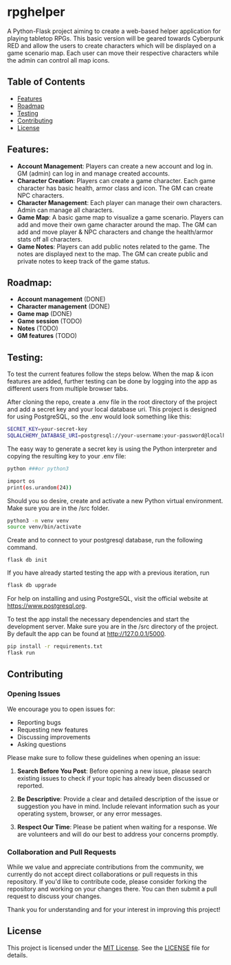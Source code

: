 # rpghelper
A Python-Flask project aiming to create a web-based helper application for playing tabletop RPGs. This basic version will be geared towards Cyberpunk RED and allow the users to create characters which will be displayed on a game scenario map. Each user can move their respective characters while the admin can control all map icons.

## Table of Contents

- [Features](#features)
- [Roadmap](#roadmap)
- [Testing](#testing)
- [Contributing](#contributing)
- [License](#license)

## Features:

- **Account Management**: Players can create a new account and log in. GM (admin) can log in and manage created accounts.
- **Character Creation**: Players can create a game character. Each game character has basic health, armor class and icon. The GM can create NPC characters.
- **Character Management**: Each player can manage their own characters. Admin can manage all characters.
- **Game Map**: A basic game map to visualize a game scenario. Players can add and move their own game character around the map. The GM can add and move player & NPC characters and change the health/armor stats off all characters.
- **Game Notes**: Players can add public notes related to the game. The notes are displayed next to the map. The GM can create public and private notes to keep track of the game status.

## Roadmap:

- **Account management** (DONE)
- **Character management** (DONE)
- **Game map** (DONE)
- **Game session** (TODO)
- **Notes** (TODO)
- **GM features** (TODO)

## Testing:

To test the current features follow the steps below. When the map & icon features are added, further testing can be done by logging into the app as different users from multiple browser tabs.

After cloning the repo, create a .env file in the root directory of the project and add a secret key and your local database uri. This project is designed for using PostgreSQL, so the .env would look something like this:

```bash
SECRET_KEY=your-secret-key
SQLALCHEMY_DATABASE_URI=postgresql://your-username:your-password@localhost:your-port-number/your-database
```

The easy way to generate a secret key is using the Python interpreter and copying the resulting key to your .env file:

```bash
python ###or python3

import os
print(os.urandom(24))
```

Should you so desire, create and activate a new Python virtual environment. Make sure you are in the /src folder.

```bash
python3 -m venv venv
source venv/bin/activate
```

Create and to connect to your postgresql database, run the following command.

```
flask db init
```

If you have already started testing the app with a previous iteration, run

```bash
flask db upgrade
```

For help on installing and using PostgreSQL, visit the official website at https://www.postgresql.org.

To test the app install the necessary dependencies and start the development server. Make sure you are in the /src directory of the project. By default the app can be found at http://127.0.0.1/5000.

```bash
pip install -r requirements.txt
flask run
```

## Contributing

### Opening Issues

We encourage you to open issues for:

- Reporting bugs
- Requesting new features
- Discussing improvements
- Asking questions

Please make sure to follow these guidelines when opening an issue:

1. **Search Before You Post**: Before opening a new issue, please search existing issues to check if your topic has already been discussed or reported.

2. **Be Descriptive**: Provide a clear and detailed description of the issue or suggestion you have in mind. Include relevant information such as your operating system, browser, or any error messages.

3. **Respect Our Time**: Please be patient when waiting for a response. We are volunteers and will do our best to address your concerns promptly.

### Collaboration and Pull Requests

While we value and appreciate contributions from the community, we currently do not accept direct collaborations or pull requests in this repository. If you'd like to contribute code, please consider forking the repository and working on your changes there. You can then submit a pull request to discuss your changes.

Thank you for understanding and for your interest in improving this project!

## License

This project is licensed under the [MIT License](LICENSE.txt). See the [LICENSE](LICENSE) file for details.
